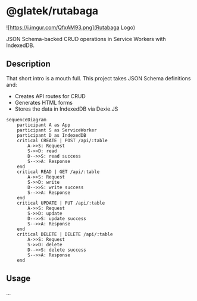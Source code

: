 # @glatek/rutabaga

![https://i.imgur.com/QfxAM93.png](Rutabaga Logo)

JSON Schema-backed CRUD operations in Service Workers with IndexedDB.

## Description

That short intro is a mouth full. This project takes JSON Schema definitions and:

- Creates API routes for CRUD
- Generates HTML forms
- Stores the data in IndexedDB via Dexie.JS

```mermaid
sequenceDiagram
    participant A as App
    participant S as ServiceWorker
    participant D as IndexedDB
    critical CREATE | POST /api/:table
        A->>S: Request
        S->>D: read
        D-->>S: read success
        S-->>A: Response
    end
    critical READ | GET /api/:table
        A->>S: Request
        S->>D: write
        D-->>S: write success
        S-->>A: Response
    end
    critical UPDATE | PUT /api/:table
        A->>S: Request
        S->>D: update
        D-->>S: update success
        S-->>A: Response
    end
    critical DELETE | DELETE /api/:table
        A->>S: Request
        S->>D: delete
        D-->>S: delete success
        S-->>A: Response
    end
```

## Usage

...
